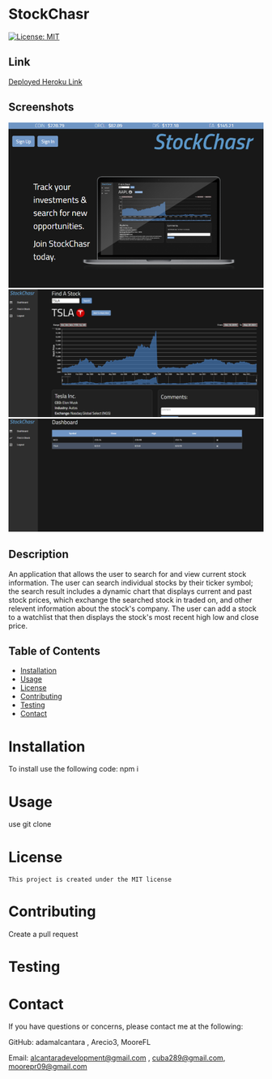 # StockChasr
  [![License: MIT](https://img.shields.io/badge/License-MIT-yellow.svg)](https://opensource.org/licenses/MIT)

  ## Link
  [Deployed Heroku Link](https://stockchasr.herokuapp.com/)

  ## Screenshots
  <img src="./stockchasrlogin.PNG"></img>
  <img src="./stockchasrfindstock.PNG"></img>
  <img src="./stockchasrwatchlist.PNG"></img>

  ## Description 
An application that allows the user to search for and view current stock information. The user can search individual stocks by their ticker symbol; the search result includes a dynamic chart that displays current and past stock prices, which exchange the searched stock in traded on, and other relevent information about the stock's company. The user can add a stock to a watchlist that then displays the stock's most recent high low and close price. 
  ## Table of Contents 
  * [Installation](#installation) 
  * [Usage](#Usage)
  * [License](#License)
  * [Contributing](#Contributing)
  * [Testing](#Testing)
  * [Contact](#Contact)
  
  # Installation
  To install use the following code:
   npm i

  # Usage
  use git clone
  
  # License
    This project is created under the MIT license

  # Contributing
  Create a pull request

  # Testing
  

  # Contact
  If you have questions or concerns, please contact me at the following: 

  GitHub: adamalcantara , Arecio3, MooreFL 

  Email: alcantaradevelopment@gmail.com , cuba289@gmail.com, moorepr09@gmail.com
